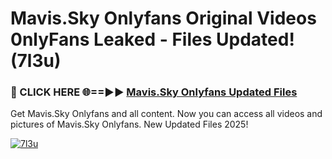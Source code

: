 # Mavis.Sky Onlyfans Original Videos 0nlyFans Leaked - Files Updated! (7l3u)

<h3>🔴 CLICK HERE 🌐==►► <a href="https://tinyurl.com/ehrbuxhb" rel="nofollow">Mavis.Sky Onlyfans Updated Files</a></h3>

Get Mavis.Sky Onlyfans and all content. Now you can access all videos and pictures of Mavis.Sky Onlyfans. New Updated Files 2025!

[![7l3u](https://i.imgur.com/lVYEuWS.gif)](https://tinyurl.com/ehrbuxhb)
